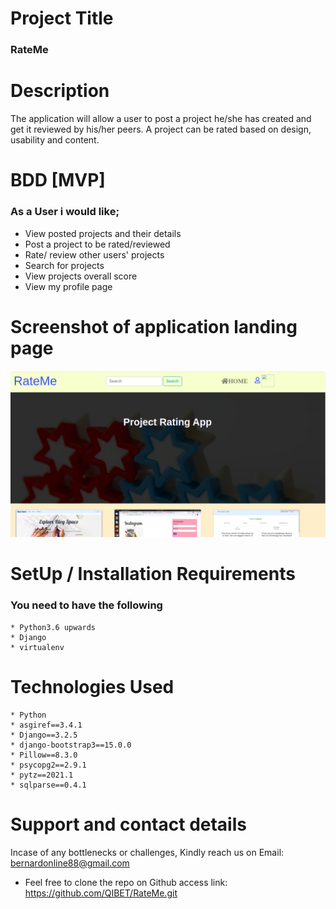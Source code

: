 # Project Title
### RateMe
# Description
The application will allow a user to post a project he/she has created and get it reviewed by his/her peers. A project can be rated based on design, usability and content.
# BDD [MVP]
### As a User i would like;
 * View posted projects and their details
 * Post a project to be rated/reviewed
 * Rate/ review other users' projects
 * Search for projects 
 * View projects overall score
 * View my profile page

 # Screenshot of application landing page
![](static/images/rateme.png?raw=true "Pic~surf")

# SetUp / Installation Requirements
### You need to have the following
    * Python3.6 upwards
    * Django
    * virtualenv
    
# Technologies Used
    * Python
    * asgiref==3.4.1
    * Django==3.2.5
    * django-bootstrap3==15.0.0
    * Pillow==8.3.0
    * psycopg2==2.9.1
    * pytz==2021.1
    * sqlparse==0.4.1


# Support and contact details 
Incase of any bottlenecks or challenges, Kindly reach us on Email: bernardonline88@gmail.com 
 * Feel free to clone the repo on Github access link: https://github.com/QIBET/RateMe.git


